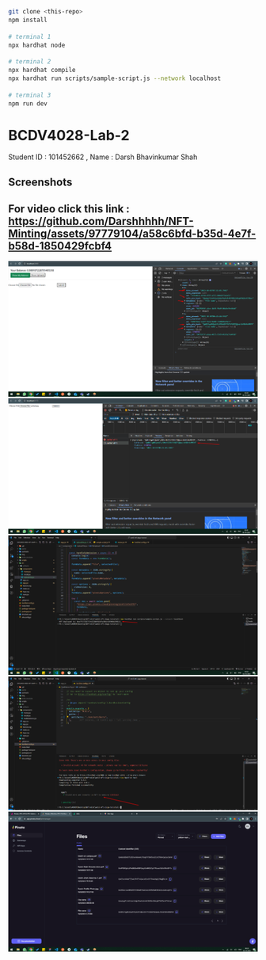 ```bash
git clone <this-repo>
npm install

# terminal 1
npx hardhat node

# terminal 2
npx hardhat compile
npx hardhat run scripts/sample-script.js --network localhost

# terminal 3 
npm run dev
```
# BCDV4028-Lab-2
Student ID : 101452662 , Name  : Darsh Bhavinkumar Shah

## Screenshots
For video click this link :
https://github.com/Darshhhhh/NFT-Minting/assets/97779104/a58c6bfd-b35d-4e7f-b58d-1850429fcbf4
----------------------------------------------------------------------------------------------------------------------------
![IPFS_HASH](https://github.com/Darshhhhh/NFT-Minting/blob/main/Screenshots/PintaUpload.png)
![IPFS_HASH](https://github.com/Darshhhhh/NFT-Minting/blob/main/Screenshots/Screenshot_1.png)
![DeployedContract](https://github.com/Darshhhhh/NFT-Minting/blob/main/Screenshots/deployed%20contract.png)
![Test-Case](https://github.com/Darshhhhh/NFT-Minting/blob/main/Screenshots/Test%20Case.png)
![Deployed Files](https://github.com/Darshhhhh/NFT-Minting/blob/main/Screenshots/files.png)


